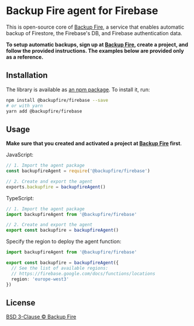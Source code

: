 # Backup Fire agent for Firebase

This is open-source core of [Backup Fire](https://backupfire.dev), a service that enables automatic backup of Firestore, the Firebase's DB, and Firebase authentication data.

**To setup automatic backups, sign up at [Backup Fire](https://backupfire.dev), create a project, and follow the provided instructions. The examples below are provided only as a reference.**

## Installation

The library is available as [an npm package](https://www.npmjs.com/package/@backupfire/firebase). To install it, run:

```bash
npm install @backupfire/firebase --save
# or with yarn
yarn add @backupfire/firebase
```

## Usage

**Make sure that you created and activated a project at [Backup Fire](https://backupfire.dev) first**.

JavaScript:

```js
// 1. Import the agent package
const backupfireAgent = require('@backupfire/firebase')

// 2. Create and export the agent
exports.backupfire = backupfireAgent()
```

TypeScript:

```ts
// 1. Import the agent package
import backupfireAgent from '@backupfire/firebase'

// 2. Create and export the agent
export const backupfire = backupfireAgent()
```

Specify the region to deploy the agent function:

```ts
import backupfireAgent from '@backupfire/firebase'

export const backupfire = backupfireAgent({
  // See the list of available regions:
  // https://firebase.google.com/docs/functions/locations
  region: 'europe-west3'
})
```

## License

[BSD 3-Clause © Backup Fire](./LICENSE.md)
